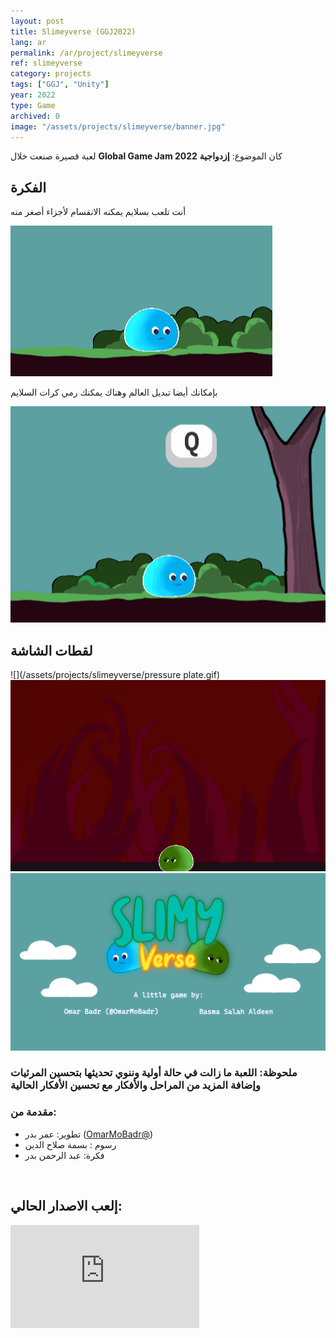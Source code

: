 ```yaml
---
layout: post
title: Slimeyverse (GGJ2022)
lang: ar
permalink: /ar/project/slimeyverse
ref: slimeyverse
category: projects
tags: ["GGJ", "Unity"]
year: 2022
type: Game
archived: 0
image: "/assets/projects/slimeyverse/banner.jpg"
---
```


لعبة قصيرة صنعت خلال **Global Game Jam 2022** كان الموضوع: **إزدواجية**

## الفكرة

أنت تلعب بسلايم يمكنه الانقسام لأجزاء أصغر منه

![](/assets/projects/slimeyverse/split.gif)

بإمكانك أيضا تبديل العالم وهناك يمكنك رمي كرات السلايم

![](/assets/projects/slimeyverse/shooting.gif)


## لقطات الشاشة
![](/assets/projects/slimeyverse/pressure plate.gif)
![](/assets/projects/slimeyverse/boss.gif)
![](/assets/projects/slimeyverse/credits.png)

### ملحوظة: اللعبة ما زالت في حالة أولية وننوي تحديثها بتحسين المرئيات وإضافة المزيد من المراحل والأفكار مع تحسين الأفكار الحالية

### مقدمة من:
*   تطوير: عمر بدر ([OmarMoBadr@](https://twitter.com/OmarMoBadr))
*   رسوم : بسمة صلاح الدين
*   فكرة: عبد الرحمن بدر

<br>

## إلعب الاصدار الحالي:
<iframe frameborder="0" src="https://itch.io/embed/1374213?bg_color=222222&amp;fg_color=eeeeee&amp;border_color=363636" width="60%" height="165"><a href="https://omarmobadr.itch.io/slimeyverse">Slimeyverse by Omar Badr</a></iframe>
